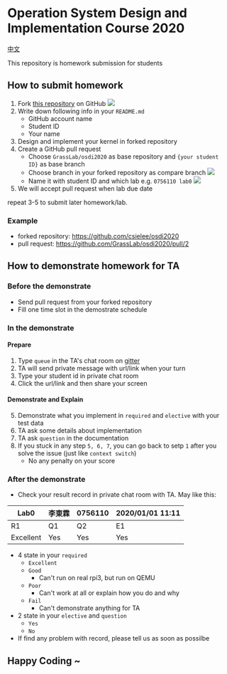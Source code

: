 # Operation System Design and Implementation Course 2020

[中文](讀我.md)

This repository is homework submission for students

## How to submit homework

1. Fork [this repository](https://github.com/GrassLab/osdi2020) on GitHub 
    ![](images/fork_button.png)
2. Write down following info in your `README.md`
    - GitHub account name
    - Student ID
    - Your name
3. Design and implement your kernel in forked repository
4. Create a GitHub pull request
    - Choose `GrassLab/osdi2020` as base repository and `{your student ID}` as base branch
    - Choose branch in your forked repository as compare branch
    ![](images/PR_branch.png)
    - Name it with student ID and which lab e.g. `0756110 lab0`
    ![](images/PR_name.png)
5. We will accept pull request when lab due date

repeat 3-5 to submit later homework/lab.

### Example

- forked repository: https://github.com/csielee/osdi2020
- pull request: https://github.com/GrassLab/osdi2020/pull/2

## How to demonstrate homework for TA

### Before the demonstrate
- Send pull request from your forked repository
- Fill one time slot in the demostrate schedule

### In the demonstrate

#### Prepare
1. Type `queue` in the TA's chat room on [gitter](https://gitter.im/GrassLab)
2. TA will send private message with url/link when your turn
3. Type your student id in private chat room
4. Click the url/link and then share your screen

#### Demonstrate and Explain
5. Demonstrate what you implement in `required` and `elective` with your test data
6. TA ask some details about implementation
7. TA ask `question` in the documentation
8. If you stuck in any step `5, 6, 7`, you can go back to setp `1` after you solve the issue (just like `context switch`)
    - No any penalty on your score

### After the demonstrate

- Check your result record in private chat room with TA. May like this:

| Lab0 | 李東霖 | 0756110 | 2020/01/01 11:11 | 
| --- | --- | --- | --- |
| R1 | Q1 | Q2 | E1 |
|Excellent|Yes|Yes|Yes|

- 4 state in your `required`
    - `Excellent`
    - `Good`
        - Can't run on real rpi3, but run on QEMU
    - `Poor`
        - Can't work at all or explain how you do and why
    - `Fail`
        - Can't demonstrate anything for TA
- 2 state in your `elective` and `question`
    - `Yes`
    - `No`
- If find any problem with record, please tell us as soon as possilbe

## Happy Coding ~